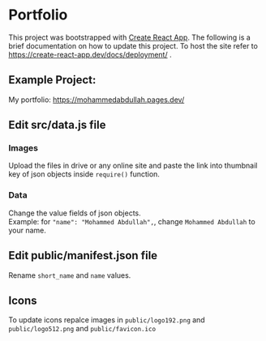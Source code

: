 # Portfolio

This project was bootstrapped with [Create React App](https://github.com/facebook/create-react-app). The following is a brief documentation on how to update this project. To host the site refer to https://create-react-app.dev/docs/deployment/ . 

## Example Project:
My portfolio: https://mohammedabdullah.pages.dev/

## Edit src/data.js file
### Images
Upload the files in drive or any online site and paste the link into thumbnail key of json objects inside `require()` function.

### Data
Change the value fields of json objects.\
Example: for  `"name": "Mohammed Abdullah",`, change `Mohammed Abdullah` to your name.
## Edit public/manifest.json file

Rename `short_name` and `name` values.

## Icons

To update icons repalce images in `public/logo192.png` and `public/logo512.png` and `public/favicon.ico`
